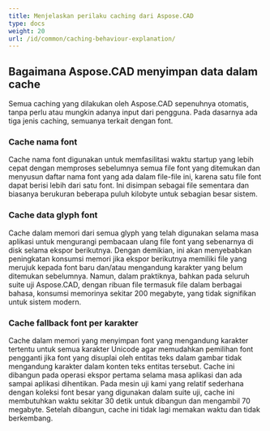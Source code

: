 ```yaml
---
title: Menjelaskan perilaku caching dari Aspose.CAD
type: docs
weight: 20
url: /id/common/caching-behaviour-explanation/
---
```



## **Bagaimana Aspose.CAD menyimpan data dalam cache**

Semua caching yang dilakukan oleh Aspose.CAD sepenuhnya otomatis, tanpa perlu atau mungkin adanya input dari pengguna. Pada dasarnya ada tiga jenis caching, semuanya terkait dengan font.

### **Cache nama font**

Cache nama font digunakan untuk memfasilitasi waktu startup yang lebih cepat dengan memproses sebelumnya semua file font yang ditemukan dan menyusun daftar nama font yang ada dalam file-file ini, karena satu file font dapat berisi lebih dari satu font. Ini disimpan sebagai file sementara dan biasanya berukuran beberapa puluh kilobyte untuk sebagian besar sistem.

### **Cache data glyph font**

Cache dalam memori dari semua glyph yang telah digunakan selama masa aplikasi untuk mengurangi pembacaan ulang file font yang sebenarnya di disk selama ekspor berikutnya. Dengan demikian, ini akan menyebabkan peningkatan konsumsi memori jika ekspor berikutnya memiliki file yang merujuk kepada font baru dan/atau mengandung karakter yang belum ditemukan sebelumnya. Namun, dalam praktiknya, bahkan pada seluruh 
suite uji Aspose.CAD, dengan ribuan file termasuk file dalam berbagai bahasa, konsumsi memorinya sekitar 200 megabyte, yang tidak signifikan untuk sistem modern.

### **Cache fallback font per karakter**

Cache dalam memori yang menyimpan font yang mengandung karakter tertentu untuk semua karakter Unicode agar memudahkan pemilihan font pengganti jika font yang disuplai oleh entitas teks dalam gambar tidak mengandung karakter dalam konten teks entitas tersebut. Cache ini dibangun pada operasi ekspor pertama selama masa aplikasi dan ada sampai aplikasi dihentikan. Pada mesin uji kami yang relatif sederhana dengan koleksi font besar yang digunakan dalam suite uji, cache ini membutuhkan waktu sekitar 30 detik untuk dibangun dan mengambil 70 megabyte. Setelah dibangun, cache ini tidak lagi memakan waktu dan tidak berkembang.
